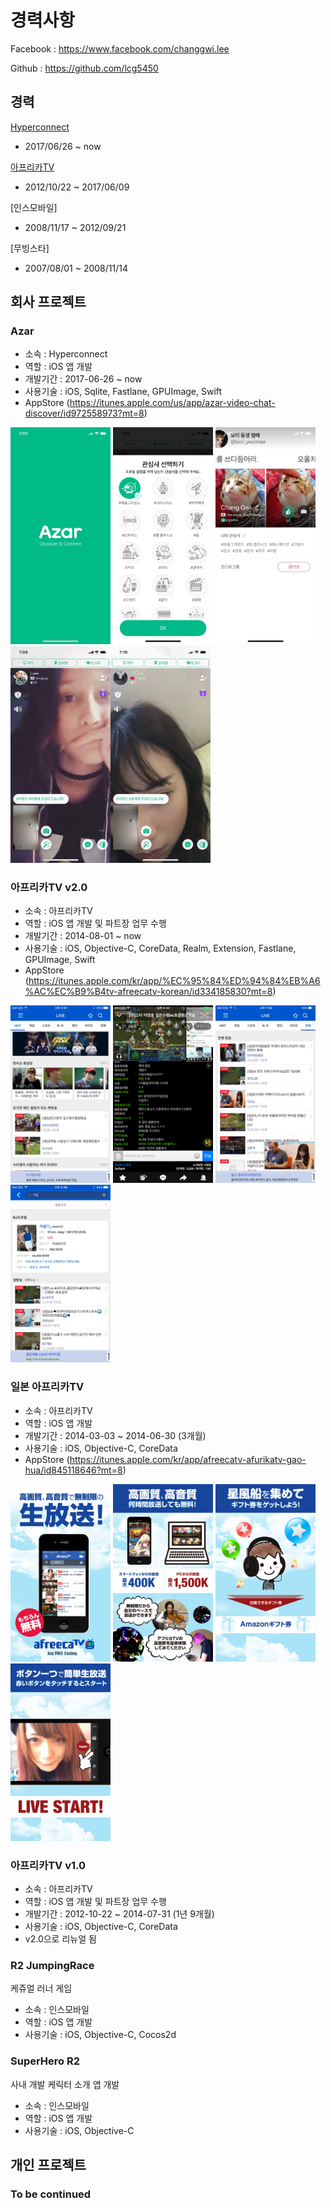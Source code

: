 # 경력사항

Facebook : https://www.facebook.com/changgwi.lee

Github : https://github.com/lcg5450

## 경력

[Hyperconnect](https://www.hpcnt.com/)
- 2017/06/26 ~ now

[아프리카TV](http://www.afreecatv.com/)
- 2012/10/22 ~ 2017/06/09

[인스모바일]
- 2008/11/17 ~ 2012/09/21

[무빙스타]
- 2007/08/01 ~ 2008/11/14


## 회사 프로젝트

### Azar
- 소속 : Hyperconnect
- 역할 : iOS 앱 개발
- 개발기간 : 2017-06-26 ~ now
- 사용기술 : iOS, Sqlite, Fastlane, GPUImage, Swift
- AppStore (https://itunes.apple.com/us/app/azar-video-chat-discover/id972558973?mt=8)

<img src="images/azar_1.jpeg" width="160"/> <img src="images/azar_2.jpeg" width="160"/> <img src="images/azar_3.jpeg" width="160"/> <img src="images/azar_4.jpeg" width="160"/><img src="images/azar_5.jpeg" width="160"/>


### 아프리카TV v2.0
- 소속 : 아프리카TV
- 역할 : iOS 앱 개발 및 파트장 업무 수행
- 개발기간 : 2014-08-01 ~ now
- 사용기술 : iOS, Objective-C, CoreData, Realm, Extension, Fastlane, GPUImage, Swift
- AppStore (https://itunes.apple.com/kr/app/%EC%95%84%ED%94%84%EB%A6%AC%EC%B9%B4tv-afreecatv-korean/id334185830?mt=8)

<img src="images/afreecatv2_1.jpeg" width="160"/> <img src="images/afreecatv2_2.jpeg" width="160"/> <img src="images/afreecatv2_4.jpeg" width="160"/> <img src="images/afreecatv2_3.jpeg" width="160"/>

### 일본 아프리카TV
- 소속 : 아프리카TV
- 역할 : iOS 앱 개발
- 개발기간 : 2014-03-03 ~ 2014-06-30 (3개월)
- 사용기술 : iOS, Objective-C, CoreData
- AppStore (https://itunes.apple.com/kr/app/afreecatv-afurikatv-gao-hua/id845118646?mt=8)

<img src="images/japanafreecatv_1.jpeg" width="160"/> <img src="images/japanafreecatv_2.jpeg" width="160"/> <img src="images/japanafreecatv_3.jpeg" width="160"/> <img src="images/japanafreecatv_4.jpeg" width="160"/>

### 아프리카TV v1.0
- 소속 : 아프리카TV
- 역할 : iOS 앱 개발 및 파트장 업무 수행
- 개발기간 : 2012-10-22 ~ 2014-07-31 (1년 9개월)
- 사용기술 : iOS, Objective-C, CoreData
- v2.0으로 리뉴얼 됨


### R2 JumpingRace
케쥬얼 러너 게임
- 소속 : 인스모바일
- 역할 : iOS 앱 개발
- 사용기술 : iOS, Objective-C, Cocos2d

### SuperHero R2
사내 개발 케릭터 소개 앱 개발
- 소속 : 인스모바일
- 역할 : iOS 앱 개발
- 사용기술 : iOS, Objective-C


## 개인 프로젝트

### To be continued




